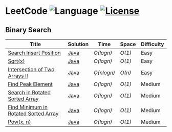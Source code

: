 # LeetCode ![Language](https://img.shields.io/badge/language-Java%20%2F%20JavaScript-orange.svg)  [![License](https://img.shields.io/badge/license-MIT-blue.svg)](./LICENSE)
## Binary Search
| Title           |  Solution       |  Time           | Space           | Difficulty    | 
|---------------- | --------------- | --------------- | --------------- | ------------- |
[Search Insert Position](https://leetcode.com/problems/search-insert-position/description/) | [Java](./Java/Search_Insert_Position.java) | _O(logn)_ | _O(1)_ | Easy ||
[Sqrt(x)](https://leetcode.com/problems/sqrtx/description/) | [Java](./Java/SqrtX.java) | _O(logn)_ | _O(1)_ | Easy ||
[Intersection of Two Arrays II](https://leetcode.com/problems/intersection-of-two-arrays-ii/description/) | [Java](./Java/Intersection_of_Two_Arrays_II.java) | _O(nlogn)_ | _O(n)_ | Easy ||
[Find Peak Element](https://leetcode.com/problems/find-peak-element/description/) | [Java](./Java/Find_Peak_Element.java) | _O(logn)_ | _O(1)_ | Medium ||
[Search in Rotated Sorted Array](https://leetcode.com/problems/search-in-rotated-sorted-array/description/) | [Java](./Java/Search_in_Rotated_Sorted_Array.java) | _O(logn)_ | _O(1)_ | Medium ||
[Find Minimum in Rotated Sorted Array](https://leetcode.com/problems/find-minimum-in-rotated-sorted-array/description/) | [Java](./Java/Find_Minimum_in_Rotated_Sorted_Array.java) | _O(logn)_ | _O(1)_ | Medium ||
[Pow(x, n)](https://leetcode.com/problems/powx-n/description/) | [Java](./Java/PowXN.java) | _O(logn)_ | _O(1)_ | Medium ||
